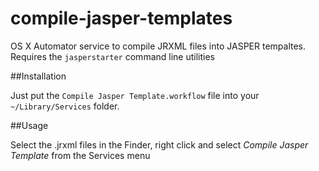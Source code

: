 # compile-jasper-templates

OS X Automator service to compile JRXML files into JASPER tempaltes. Requires the `jasperstarter` command line utilities

##Installation

Just put the `Compile Jasper Template.workflow` file into your `~/Library/Services` folder.

##Usage

Select the .jrxml files in the Finder, right click and select *Compile Jasper Template* from the Services menu
